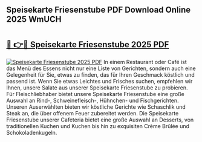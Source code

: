 ## Speisekarte Friesenstube PDF Download Online 2025 WmUCH

# <h2><a href="http://gc5sygu.nevu.top/?p=Speisekarte+Friesenstube">🔗 👉🔴 Speisekarte Friesenstube 2025 PDF</a></h2>

[![Speisekarte Friesenstube 2025 PDF](https://i.imgur.com/dBaPXMq.png)](http://gc5sygu.nevu.top/?p=Speisekarte+Friesenstube)
In einem Restaurant oder Café ist das Menü des Essens nicht nur eine Liste von Gerichten, sondern auch eine Gelegenheit für Sie, etwas zu finden, das für Ihren Geschmack köstlich und passend ist. Wenn Sie etwas Leichtes und Frisches suchen, empfehlen wir Ihnen, unsere Salate aus unserer Speisekarte Friesenstube zu probieren. Für Fleischliebhaber bietet unsere Speisekarte Friesenstube eine große Auswahl an Rind-, Schweinefleisch-, Hühnchen- und Fischgerichten. Unseren Auserwählten bieten wir köstliche Gerichte wie Schaschlik und Steak an, die über offenem Feuer zubereitet werden. Die Speisekarte Friesenstube unserer Cafeteria bietet eine große Auswahl an Desserts, von traditionellen Kuchen und Kuchen bis hin zu exquisiten Crème Brûlée und Schokoladenkugeln.
